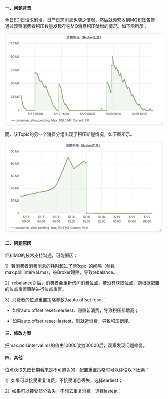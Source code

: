 #### 一、问题背景

今日EDI日请求剧增，日产日志消息也随之倍增，然后就频繁收到MQ积压告警，通过观察消费者积压数量发现存在MQ消息积压陡增的情况。如下图所示：

<img src="pic/image-20210522140756470.png" alt="image-20210522140756470" style="zoom:50%;" />

而，该Topic的另一个消费分组出现了积压断崖情况，如下图所示。

<img src="pic/image-20210522140913353.png" alt="image-20210522140913353" style="zoom:50%;" />

#### 二、问题原因

经和MQ的技术支持沟通，可能原因：

1）若消费者消费消息的耗时超过了两次poll的间隔（参数max.poll.interval.ms），被Broker踢除，导致rebalance。

2）rebalance之后，消费者会重新询问消费位点，若没有获取位点，则根据配置的位点重置策略进行位点重置。

3）消费者的位点重置策略参数为auto.offset.reset：

* 如果auto.offset.reset=earliest，则重新消费，导致积压都增高；

* 如果auto.offset.reset=lastest，则就近消费，导致积压断崖。

#### 三、修改方案

把max.poll.interval.ms的值由10000改为30000后，观察发现问题修复。

#### 四、其他

位点获取失败长期看来是不可避免的，配置重置策略时可以评估以下因素：

1）如果可以接受重复消费，不接受消息丢失，选择earliest；

2）如果可以接受部分丢失，不想去重复消费，选择lasteat；

